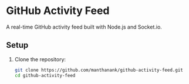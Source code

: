 # GitHub Activity Feed

A real-time GitHub activity feed built with Node.js and Socket.io.

## Setup

1. Clone the repository:

   ```bash
   git clone https://github.com/manthanank/github-activity-feed.git
   cd github-activity-feed
